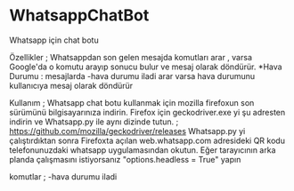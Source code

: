 # WhatsappChatBot
Whatsapp için chat botu

Özellikler ; 
Whatsappdan son gelen mesajda komutları arar , varsa Google'da o komutu arayıp sonucu bulur ve mesaj olarak döndürür.
*Hava Durumu : mesajlarda -hava durumu iladi arar varsa hava durumunu kullanıcıya mesaj olarak döndürür



Kullanım ; 
Whatsapp chat botu kullanmak için mozilla firefoxun son sürümünü bilgisayarınıza indirin.
Firefox için geckodriver.exe yi şu adresten indirin ve Whatsapp.py ile aynı dizinde tutun. ; https://github.com/mozilla/geckodriver/releases 
Whatsapp.py yi çalıştırdıktan sonra Firefoxta açılan web.whatsapp.com adresideki QR kodu telefonunuzdaki whatsapp uygulamasından okutun.
Eğer tarayıcının arka planda çalışmasını istiyorsanız "options.headless = True" yapın

komutlar ;
-hava durumu iladi



